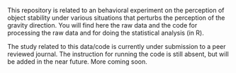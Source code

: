 This repository is related to an behavioral experiment on the perception of object stability under various situations that perturbs the perception of the gravity direction. You will find here the raw data and the code for processing the raw data and for doing the statistical analysis (in R).

The study related to this data/code is currently under submission to a peer reviewed journal. The instruction for running the code is still absent, but will be added in the near future. More coming soon.

